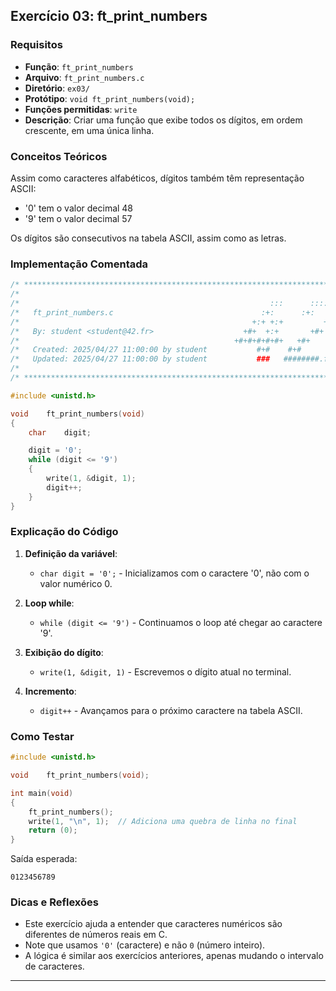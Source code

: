 ## Exercício 03: ft_print_numbers

### Requisitos

- **Função**: `ft_print_numbers`
- **Arquivo**: `ft_print_numbers.c`
- **Diretório**: `ex03/`
- **Protótipo**: `void ft_print_numbers(void);`
- **Funções permitidas**: `write`
- **Descrição**: Criar uma função que exibe todos os dígitos, em ordem crescente, em uma única linha.

### Conceitos Teóricos

Assim como caracteres alfabéticos, dígitos também têm representação ASCII:
- '0' tem o valor decimal 48
- '9' tem o valor decimal 57

Os dígitos são consecutivos na tabela ASCII, assim como as letras.

### Implementação Comentada

```c
/* ************************************************************************** */
/*                                                                            */
/*                                                        :::      ::::::::   */
/*   ft_print_numbers.c                                 :+:      :+:    :+:   */
/*                                                    +:+ +:+         +:+     */
/*   By: student <student@42.fr>                    +#+  +:+       +#+        */
/*                                                +#+#+#+#+#+   +#+           */
/*   Created: 2025/04/27 11:00:00 by student           #+#    #+#             */
/*   Updated: 2025/04/27 11:00:00 by student           ###   ########.fr       */
/*                                                                            */
/* ************************************************************************** */

#include <unistd.h>

void	ft_print_numbers(void)
{
	char	digit;

	digit = '0';
	while (digit <= '9')
	{
		write(1, &digit, 1);
		digit++;
	}
}
```

### Explicação do Código

1. **Definição da variável**:
   - `char digit = '0';` - Inicializamos com o caractere '0', não com o valor numérico 0.

2. **Loop while**:
   - `while (digit <= '9')` - Continuamos o loop até chegar ao caractere '9'.

3. **Exibição do dígito**:
   - `write(1, &digit, 1)` - Escrevemos o dígito atual no terminal.

4. **Incremento**:
   - `digit++` - Avançamos para o próximo caractere na tabela ASCII.

### Como Testar

```c
#include <unistd.h>

void	ft_print_numbers(void);

int	main(void)
{
	ft_print_numbers();
	write(1, "\n", 1);  // Adiciona uma quebra de linha no final
	return (0);
}
```

Saída esperada:
```
0123456789
```

### Dicas e Reflexões

- Este exercício ajuda a entender que caracteres numéricos são diferentes de números reais em C.
- Note que usamos `'0'` (caractere) e não `0` (número inteiro).
- A lógica é similar aos exercícios anteriores, apenas mudando o intervalo de caracteres.

---